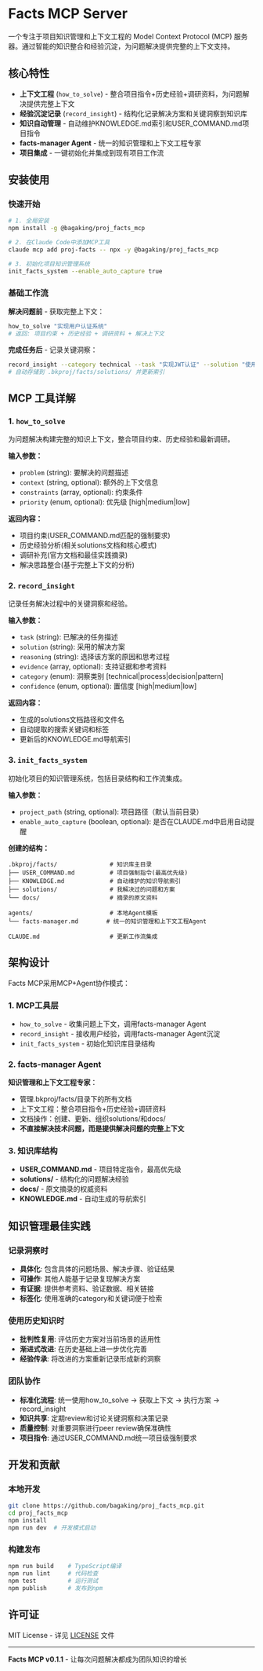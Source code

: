 # Facts MCP Server

一个专注于项目知识管理和上下文工程的 Model Context Protocol (MCP) 服务器。通过智能的知识整合和经验沉淀，为问题解决提供完整的上下文支持。

## 核心特性

- **上下文工程** (`how_to_solve`) - 整合项目指令+历史经验+调研资料，为问题解决提供完整上下文
- **经验沉淀记录** (`record_insight`) - 结构化记录解决方案和关键洞察到知识库
- **知识自动管理** - 自动维护KNOWLEDGE.md索引和USER_COMMAND.md项目指令
- **facts-manager Agent** - 统一的知识管理和上下文工程专家
- **项目集成** - 一键初始化并集成到现有项目工作流

## 安装使用

### 快速开始

```bash
# 1. 全局安装
npm install -g @bagaking/proj_facts_mcp

# 2. 在Claude Code中添加MCP工具
claude mcp add proj-facts -- npx -y @bagaking/proj_facts_mcp

# 3. 初始化项目知识管理系统
init_facts_system --enable_auto_capture true
```

### 基础工作流

**解决问题前** - 获取完整上下文：
```bash
how_to_solve "实现用户认证系统"
# 返回: 项目约束 + 历史经验 + 调研资料 + 解决上下文
```

**完成任务后** - 记录关键洞察：  
```bash
record_insight --category technical --task "实现JWT认证" --solution "使用RS256算法..." --reasoning "考虑到安全性和性能..." --confidence high
# 自动存储到 .bkproj/facts/solutions/ 并更新索引
```

## MCP 工具详解

### 1. `how_to_solve`

为问题解决构建完整的知识上下文，整合项目约束、历史经验和最新调研。

**输入参数：**
- `problem` (string): 要解决的问题描述
- `context` (string, optional): 额外的上下文信息  
- `constraints` (array, optional): 约束条件
- `priority` (enum, optional): 优先级 [high|medium|low]

**返回内容：**
- 项目约束(USER_COMMAND.md匹配的强制要求)
- 历史经验分析(相关solutions文档和核心模式)
- 调研补充(官方文档和最佳实践摘录)
- 解决思路整合(基于完整上下文的分析)

### 2. `record_insight`

记录任务解决过程中的关键洞察和经验。

**输入参数：**
- `task` (string): 已解决的任务描述
- `solution` (string): 采用的解决方案
- `reasoning` (string): 选择该方案的原因和思考过程
- `evidence` (array, optional): 支持证据和参考资料
- `category` (enum): 洞察类别 [technical|process|decision|pattern]
- `confidence` (enum, optional): 置信度 [high|medium|low]

**返回内容：**
- 生成的solutions文档路径和文件名
- 自动提取的搜索关键词和标签
- 更新后的KNOWLEDGE.md导航索引

### 3. `init_facts_system`

初始化项目的知识管理系统，包括目录结构和工作流集成。

**输入参数：**
- `project_path` (string, optional): 项目路径（默认当前目录）
- `enable_auto_capture` (boolean, optional): 是否在CLAUDE.md中启用自动提醒

**创建的结构：**
```
.bkproj/facts/               # 知识库主目录
├── USER_COMMAND.md          # 项目强制指令(最高优先级)
├── KNOWLEDGE.md             # 自动维护的知识导航索引
├── solutions/               # 我解决过的问题和方案
└── docs/                    # 摘录的原文资料

agents/                      # 本地Agent模板  
└── facts-manager.md        # 统一的知识管理和上下文工程Agent

CLAUDE.md                    # 更新工作流集成
```

## 架构设计

Facts MCP采用MCP+Agent协作模式：

### 1. MCP工具层
- `how_to_solve` - 收集问题上下文，调用facts-manager Agent
- `record_insight` - 接收用户经验，调用facts-manager Agent沉淀
- `init_facts_system` - 初始化知识库目录结构

### 2. facts-manager Agent
**知识管理和上下文工程专家**：
- 管理.bkproj/facts/目录下的所有文档
- 上下文工程：整合项目指令+历史经验+调研资料
- 文档操作：创建、更新、组织solutions/和docs/
- **不直接解决技术问题，而是提供解决问题的完整上下文**

### 3. 知识库结构
- **USER_COMMAND.md** - 项目特定指令，最高优先级
- **solutions/** - 结构化的问题解决经验
- **docs/** - 原文摘录的权威资料
- **KNOWLEDGE.md** - 自动生成的导航索引

## 知识管理最佳实践

### 记录洞察时
- **具体化**: 包含具体的问题场景、解决步骤、验证结果
- **可操作**: 其他人能基于记录复现解决方案
- **有证据**: 提供参考资料、验证数据、相关链接
- **标签化**: 使用准确的category和关键词便于检索

### 使用历史知识时
- **批判性复用**: 评估历史方案对当前场景的适用性
- **渐进式改进**: 在历史基础上进一步优化完善
- **经验传承**: 将改进的方案重新记录形成新的洞察

### 团队协作
- **标准化流程**: 统一使用how_to_solve → 获取上下文 → 执行方案 → record_insight
- **知识共享**: 定期review和讨论关键洞察和决策记录
- **质量控制**: 对重要洞察进行peer review确保准确性
- **项目指令**: 通过USER_COMMAND.md统一项目级强制要求

## 开发和贡献

### 本地开发
```bash
git clone https://github.com/bagaking/proj_facts_mcp.git
cd proj_facts_mcp
npm install
npm run dev  # 开发模式启动
```

### 构建发布
```bash
npm run build    # TypeScript编译
npm run lint     # 代码检查
npm test         # 运行测试
npm publish      # 发布到npm
```

## 许可证

MIT License - 详见 [LICENSE](LICENSE) 文件

---

**Facts MCP v0.1.1** - 让每次问题解决都成为团队知识的增长